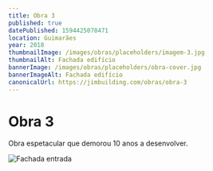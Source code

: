 ```yaml
---
title: Obra 3
published: true
datePublished: 1594425078471
location: Guimarães
year: 2018
thumbnailImage: /images/obras/placeholders/imagem-3.jpg
thumbnailAlt: Fachada edifício
bannerImage: /images/obras/placeholders/obra-cover.jpg
bannerImageAlt: Fachada edifício
canonicalUrl: https://jimbuilding.com/obras/obra-3
---
```


# Obra 3

Obra espetacular que demorou 10 anos a desenvolver.

![Fachada entrada](/images/obras/placeholders/obra-small.jpg 'Fachada entrada')

